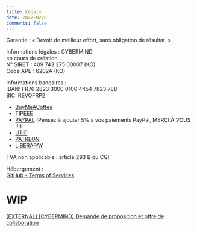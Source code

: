 ```yaml
---
title: Légals
date: 2022-0220
comments: false
---
```


Garantie : « Devoir de meilleur effort, sans obligation de résultat. »

Informations légales : CYBERMIND \
en cours de création... \
N° SIRET : 409 743 275 00037 (KO)\
Code APE : 6202A (KO)

Informations bancaires : \
IBAN: FR76 2823 3000 0100 4454 7823 788 \
BIC: REVOFRP2

* [BuyMeACoffee](https://www.buymeacoffee.com/CyberMind)
* [TIPEEE](https://fr.tipeee.com/cybermind/)
* [PAYPAL](HTTPS://PAYPAL.ME/KERMA) (Pensez à ajouter 5% à vos paiements PayPal, MERCI À VOUS !!!)
* [UTIP](https://www.utip.io/CyberMind/)
* [PATREON](https://patreon.com/cybermind)
* [LIBERAPAY](https://liberapay.com/CyberMind/)

TVA non applicable : article 293 B du CGI.

Hébergement : \
[GitHub - Terms of Services](https://docs.github.com/en/github/site-policy/github-terms-of-service#h-additional-terms-for-github-pages)

# WIP

[[EXTERNAL] [CYBERMIND] Demande de proposition et offre de collaboration](https://cybermind.fr/fr/Cyber/Mind/Messages/KragZouilles/Comments/Courriels-CyberMind-202206011708/)

